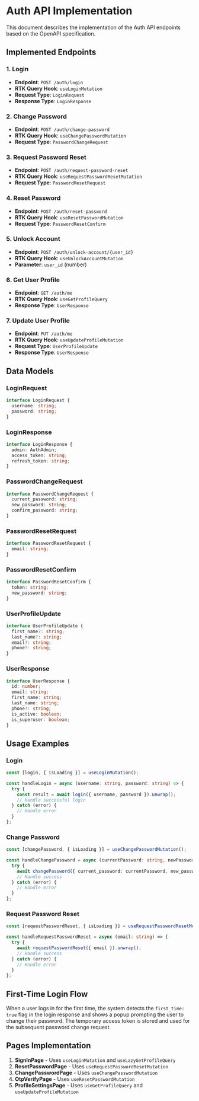 # Auth API Implementation

This document describes the implementation of the Auth API endpoints based on the OpenAPI specification.

## Implemented Endpoints

### 1. Login
- **Endpoint**: `POST /auth/login`
- **RTK Query Hook**: `useLoginMutation`
- **Request Type**: `LoginRequest`
- **Response Type**: `LoginResponse`

### 2. Change Password
- **Endpoint**: `POST /auth/change-password`
- **RTK Query Hook**: `useChangePasswordMutation`
- **Request Type**: `PasswordChangeRequest`

### 3. Request Password Reset
- **Endpoint**: `POST /auth/request-password-reset`
- **RTK Query Hook**: `useRequestPasswordResetMutation`
- **Request Type**: `PasswordResetRequest`

### 4. Reset Password
- **Endpoint**: `POST /auth/reset-password`
- **RTK Query Hook**: `useResetPasswordMutation`
- **Request Type**: `PasswordResetConfirm`

### 5. Unlock Account
- **Endpoint**: `POST /auth/unlock-account/{user_id}`
- **RTK Query Hook**: `useUnlockAccountMutation`
- **Parameter**: `user_id` (number)

### 6. Get User Profile
- **Endpoint**: `GET /auth/me`
- **RTK Query Hook**: `useGetProfileQuery`
- **Response Type**: `UserResponse`

### 7. Update User Profile
- **Endpoint**: `PUT /auth/me`
- **RTK Query Hook**: `useUpdateProfileMutation`
- **Request Type**: `UserProfileUpdate`
- **Response Type**: `UserResponse`

## Data Models

### LoginRequest
```typescript
interface LoginRequest {
  username: string;
  password: string;
}
```

### LoginResponse
```typescript
interface LoginResponse {
  admin: AuthAdmin;
  access_token: string;
  refresh_token: string;
}
```

### PasswordChangeRequest
```typescript
interface PasswordChangeRequest {
  current_password: string;
  new_password: string;
  confirm_password: string;
}
```

### PasswordResetRequest
```typescript
interface PasswordResetRequest {
  email: string;
}
```

### PasswordResetConfirm
```typescript
interface PasswordResetConfirm {
  token: string;
  new_password: string;
}
```

### UserProfileUpdate
```typescript
interface UserProfileUpdate {
  first_name?: string;
  last_name?: string;
  email?: string;
  phone?: string;
}
```

### UserResponse
```typescript
interface UserResponse {
  id: number;
  email: string;
  first_name: string;
  last_name: string;
  phone?: string;
  is_active: boolean;
  is_superuser: boolean;
}
```

## Usage Examples

### Login
```typescript
const [login, { isLoading }] = useLoginMutation();

const handleLogin = async (username: string, password: string) => {
  try {
    const result = await login({ username, password }).unwrap();
    // Handle successful login
  } catch (error) {
    // Handle error
  }
};
```

### Change Password
```typescript
const [changePassword, { isLoading }] = useChangePasswordMutation();

const handleChangePassword = async (currentPassword: string, newPassword: string, confirmPassword: string) => {
  try {
    await changePassword({ current_password: currentPassword, new_password: newPassword, confirm_password: confirmPassword }).unwrap();
    // Handle success
  } catch (error) {
    // Handle error
  }
};
```

### Request Password Reset
```typescript
const [requestPasswordReset, { isLoading }] = useRequestPasswordResetMutation();

const handleRequestPasswordReset = async (email: string) => {
  try {
    await requestPasswordReset({ email }).unwrap();
    // Handle success
  } catch (error) {
    // Handle error
  }
};
```

## First-Time Login Flow

When a user logs in for the first time, the system detects the `first_time: true` flag in the login response and shows a popup prompting the user to change their password. The temporary access token is stored and used for the subsequent password change request.

## Pages Implementation

1. **SignInPage** - Uses `useLoginMutation` and `useLazyGetProfileQuery`
2. **ResetPasswordPage** - Uses `useRequestPasswordResetMutation`
3. **ChangePasswordPage** - Uses `useChangePasswordMutation`
4. **OtpVerifyPage** - Uses `useResetPasswordMutation`
5. **ProfileSettingsPage** - Uses `useGetProfileQuery` and `useUpdateProfileMutation`